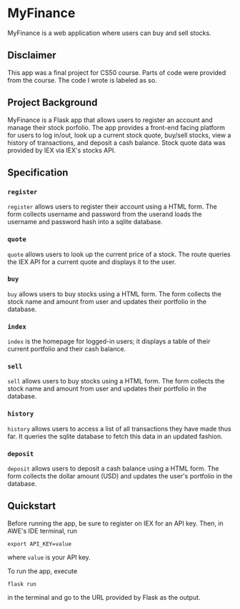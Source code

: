 # MyFinance 
MyFinance is a web application where users can buy and sell stocks.

## Disclaimer
This app was a final project for CS50 course. Parts of code were provided from the course. The code I wrote is labeled as so.

## Project Background
MyFinance is a Flask app that allows users to register an account and manage their stock porfolio. The app provides a front-end facing platform
for users to log in/out, look up a current stock quote, buy/sell stocks, view a history of transactions, and deposit a cash balance. Stock quote 
data was provided by IEX via IEX's stocks API.

## Specification

### `register`
`register` allows users to register their account using a HTML form. The form collects username and password from the userand loads the username 
and password hash into a sqlite database.

### `quote`
`quote` allows users to look up the current price of a stock. The route queries the IEX API for a current quote and displays it to the user.

### `buy`
`buy` allows users to buy stocks using a HTML form. The form collects the stock name and amount from user and updates their portfolio in the database.

### `index`
`index` is the homepage for logged-in users; it displays a table of their current portfolio and their cash balance.

### `sell`
`sell` allows users to buy stocks using a HTML form. The form collects the stock name and amount from user and updates their portfolio in the database.

### `history`
`history` allows users to access a list of all transactions they have made thus far. It queries the sqlite database to fetch this data in an 
updated fashion.

### `deposit`
`deposit` allows users to deposit a cash balance using a HTML form. The form collects the dollar amount (USD) and updates the user's portfolio in the database.

## Quickstart
Before running the app, be sure to register on IEX for an API key. Then, in AWE's IDE terminal, run
```
export API_KEY=value
```
where `value` is your API key.

To run the app, execute
```
flask run
```
in the terminal and go to the URL provided by Flask as the output.
